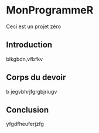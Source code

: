 # MonProgrammeR

Ceci est un projet zéro

## Introduction

blkgbdn,vfbfkv

## Corps du devoir

b jegvbhrjfgrgbjriugv

## Conclusion

yfgdfheuferjzfg